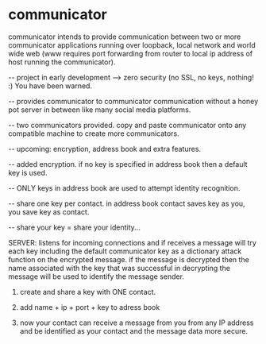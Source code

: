 # communicator
communicator intends to provide communication between two or more communicator applications running over loopback, local network and world wide web (www requires port forwarding from router to local ip address of host running the communicator). 

-- project in early development --> zero security (no SSL, no keys, nothing! :) You have been warned.

-- provides communicator to communicator communication without a honey pot server in between like many social media platforms.

-- two communicators provided. copy and paste communicator onto any compatible machine to create more communicators.

-- upcoming: encryption, address book and extra features.

-- added encryption. if no key is specified in address book then a default key is used.

-- ONLY keys in address book are used to attempt identity recognition.

-- share one key per contact. in address book contact saves key as you, you save key as contact.

-- share your key = share your identity...

SERVER:
listens for incoming connections and if receives a message will try each key including the default communicator key as a dictionary attack function on the encrypted message. if the message is decrypted then the name associated with the key that was successful in decrypting the message will be used to identify the message sender.

1. create and share a key with ONE contact.

2. add name + ip + port + key to adress book

3. now your contact can receive a message from you from any IP address and be identified as your contact and the message data more secure.
